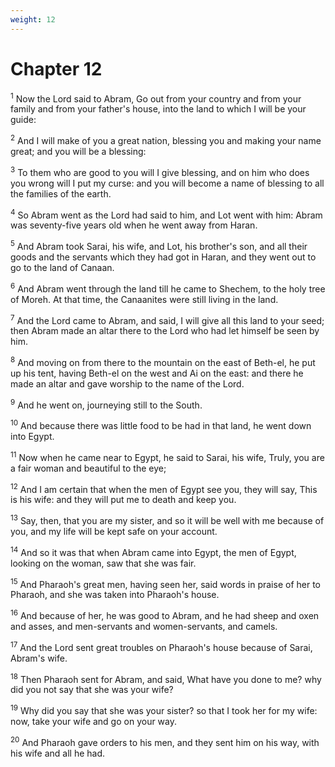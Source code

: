 ```yaml
---
weight: 12
---
```


# Chapter 12

<sup>1</sup> Now the Lord said to Abram, Go out from your country and from your family and from your father's house, into the land to which I will be your guide: 

<sup>2</sup> And I will make of you a great nation, blessing you and making your name great; and you will be a blessing: 

<sup>3</sup> To them who are good to you will I give blessing, and on him who does you wrong will I put my curse: and you will become a name of blessing to all the families of the earth. 

<sup>4</sup> So Abram went as the Lord had said to him, and Lot went with him: Abram was seventy-five years old when he went away from Haran. 

<sup>5</sup> And Abram took Sarai, his wife, and Lot, his brother's son, and all their goods and the servants which they had got in Haran, and they went out to go to the land of Canaan. 

<sup>6</sup> And Abram went through the land till he came to Shechem, to the holy tree of Moreh. At that time, the Canaanites were still living in the land. 

<sup>7</sup> And the Lord came to Abram, and said, I will give all this land to your seed; then Abram made an altar there to the Lord who had let himself be seen by him. 

<sup>8</sup> And moving on from there to the mountain on the east of Beth-el, he put up his tent, having Beth-el on the west and Ai on the east: and there he made an altar and gave worship to the name of the Lord. 

<sup>9</sup> And he went on, journeying still to the South. 

<sup>10</sup> And because there was little food to be had in that land, he went down into Egypt. 

<sup>11</sup> Now when he came near to Egypt, he said to Sarai, his wife, Truly, you are a fair woman and beautiful to the eye; 

<sup>12</sup> And I am certain that when the men of Egypt see you, they will say, This is his wife: and they will put me to death and keep you. 

<sup>13</sup> Say, then, that you are my sister, and so it will be well with me because of you, and my life will be kept safe on your account. 

<sup>14</sup> And so it was that when Abram came into Egypt, the men of Egypt, looking on the woman, saw that she was fair. 

<sup>15</sup> And Pharaoh's great men, having seen her, said words in praise of her to Pharaoh, and she was taken into Pharaoh's house. 

<sup>16</sup> And because of her, he was good to Abram, and he had sheep and oxen and asses, and men-servants and women-servants, and camels. 

<sup>17</sup> And the Lord sent great troubles on Pharaoh's house because of Sarai, Abram's wife. 

<sup>18</sup> Then Pharaoh sent for Abram, and said, What have you done to me? why did you not say that she was your wife? 

<sup>19</sup> Why did you say that she was your sister? so that I took her for my wife: now, take your wife and go on your way. 

<sup>20</sup> And Pharaoh gave orders to his men, and they sent him on his way, with his wife and all he had. 


